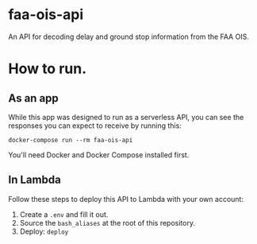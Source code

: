 # faa-ois-api

An API for decoding delay and ground stop information from the FAA OIS.

# How to run.

## As an app

While this app was designed to run as a serverless API, you can see the responses
you can expect to receive by running this:

`docker-compose run --rm faa-ois-api`

You'll need Docker and Docker Compose installed first.

## In Lambda

Follow these steps to deploy this API to Lambda with your own account:

1. Create a `.env` and fill it out.
2. Source the `bash_aliases` at the root of this repository.
3. Deploy: `deploy`
